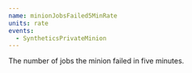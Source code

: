 ```yaml
---
name: minionJobsFailed5MinRate
units: rate
events:
  - SyntheticsPrivateMinion
---
```


The number of jobs the minion failed in five minutes.